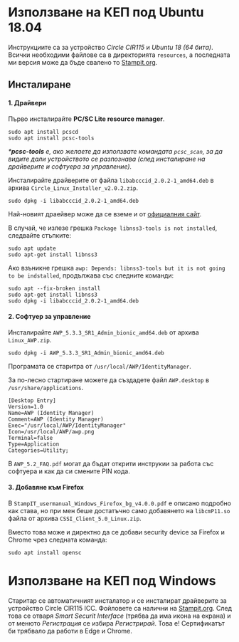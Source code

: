 # Използване на КЕП под Ubuntu 18.04

Инструкциите са за устройство _Circle CIR115_ и _Ubuntu 18 (64 бита)_.
Всички необходими файлове са в директорията ```resources```, а последната ми версия може да бъде свалено то [Stampit.org](https://stampit.org/bg/page/795). 

## Инсталиране

#### 1. Драйвери
Първо инсталирайте **PC/SC Lite resource manager**.
```
sudo apt install pcscd
sudo apt install pcsc-tools
```

_***pcsc-tools** е, ако желаете да използвате командата ```pcsc_scan```, за да видите дали устройството се разпознава (след инсталиране на драйверите и софтуера за управление)._

Инсталирайте драйверите от файла ```libabcccid_2.0.2-1_amd64.deb``` в архива ```Circle_Linux_Installer_v2.0.2.zip```.
```
sudo dpkg -i libabcccid_2.0.2-1_amd64.deb
```
Най-новият драейвер може да се вземе и от [официалния сайт](https://abcircle.com/en/product/2/CIR115B/sim-sized-contact-smart-card-reader/).

В случай, че излезе грешка `Package libnss3-tools is not installed`, следвайте стъпките:
```
sudo apt update
sudo apt-get install libnss3
```
Ако взъникне грешка `awp: Depends: libnss3-tools but it is not going to be indstalled`, продължава със следните команди:
```
sudo apt --fix-broken install
sudo apt-get install libnss3
sudo dpkg -i libabcccid_2.0.2-1_amd64.deb
```

#### 2. Софтуер за управление 
Инсталирайте ```AWP_5.3.3_SR1_Admin_bionic_amd64.deb``` от архива ```Linux_AWP.zip```.
```
sudo dpkg -i AWP_5.3.3_SR1_Admin_bionic_amd64.deb
```
Програмата се старитра от ```/usr/local/AWP/IdentityManager```.

За по-лесно стартиране можете да създадете файл ```AWP.desktop``` в ```/usr/share/applications```.
```
[Desktop Entry]
Version=1.0
Name=AWP (Identity Manager)
Comment=AWP (Identity Manager)
Exec="/usr/local/AWP/IdentityManager"
Icon=/usr/local/AWP/awp.png
Terminal=false
Type=Application
Categories=Utility;
```

В ```AWP_5.2_FAQ.pdf``` могат да бъдат открити инструкии за работа със софтуера и как да си смените PIN кода.

#### 3. Добавяне към Firefox
В ```StampIT_usermanual_Windows_Firefox_bg_v4.0.0.pdf``` е описано подробно как става, но при мен беше достатъчно само добавянето на ```libcmP11.so``` файла от архива ```CSSI_Client_5.0_Linux.zip```.

Вместо това може и директно да се добави security device за Firefox и Chrome чрез следната команда:
```
sudo apt install opensc
```


# Използване на КЕП под Windows
Старитар се автоматичният инсталатор и се инсталират драйверите за устройство Circle CIR115 ICC. Фойловете са налични на [Stampit.org](https://stampit.org/bg/page/795). След това се отваря _Smart Securit Interface_ (трябва да има икона на екрана) и от менюто _Регистрация_ се избира _Регистрирай_. Това е! Сертификатът би трябвало да работи в Edge и Chrome.
